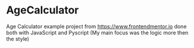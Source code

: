 # AgeCalculator
Age Calculator example project from https://www.frontendmentor.io done both with JavaScript and Pyscript (My main focus was the logic more then the style)
